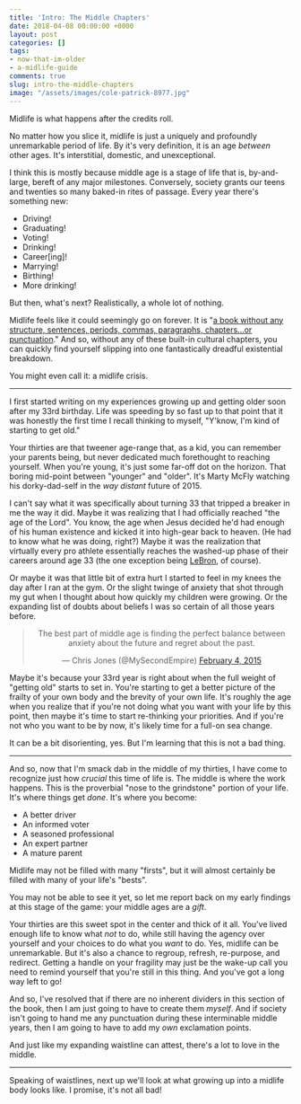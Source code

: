 ```yaml
---
title: 'Intro: The Middle Chapters'
date: 2018-04-08 00:00:00 +0000
layout: post
categories: []
tags:
- now-that-im-older
- a-midlife-guide
comments: true
slug: intro-the-middle-chapters
image: "/assets/images/cole-patrick-8977.jpg"
---
```

Midlife is what happens after the credits roll.

<!-- break -->

No matter how you slice it, midlife is just a uniquely and profoundly unremarkable period of life. By it's very definition, it is an age _between_ other ages. It's interstitial, domestic, and unexceptional.

I think this is mostly because middle age is a stage of life that is, by-and-large, bereft of any major milestones. Conversely, society grants our teens and twenties so many baked-in rites of passage. Every year there's something new:

* Driving!
* Graduating!
* Voting!
* Drinking!
* Career\[ing\]!
* Marrying!
* Birthing!
* More drinking!

But then, what's next? Realistically, a whole lot of nothing.

Midlife feels like it could seemingly go on forever. It is "[a book without any structure, sentences, periods, commas, paragraphs, chapters...or punctuation](http://www.npr.org/2016/03/17/469822644/8-ways-you-can-survive-and-thrive-in-midlife)." And so, without any of these built-in cultural chapters, you can quickly find yourself slipping into one fantastically dreadful existential breakdown.

You might even call it: a midlife crisis.

---

I first started writing on my experiences growing up and getting older soon after my 33rd birthday. Life was speeding by so fast up to that point that it was honestly the first time I recall thinking to myself, "Y'know, I'm kind of starting to get old."

Your thirties are that tweener age-range that, as a kid, you can remember your parents being, but never dedicated much forethought to reaching yourself. When you're young, it's just some far-off dot on the horizon. That boring mid-point between "younger" and "older". It's Marty McFly watching his dorky-dad-self in the _way distant_ future of 2015.

I can't say what it was specifically about turning 33 that tripped a breaker in me the way it did. Maybe it was realizing that I had officially reached "the age of the Lord". You know, the age when Jesus decided he'd had enough of his human existence and kicked it into high-gear back to heaven. (He had to know what he was doing, right?) Maybe it was the realization that virtually every pro athlete essentially reaches the washed-up phase of their careers around age 33 (the one exception being [LeBron](/2011/07/12/on-leaving-and-lebron.html), of course).

Or maybe it was that little bit of extra hurt I started to feel in my knees the day after I ran at the gym. Or the slight twinge of anxiety that shot through my gut when I thought about how quickly my children were growing. Or the expanding list of doubts about beliefs I was so certain of all those years before.

<center><blockquote class="twitter-tweet" data-lang="en"><p lang="en" dir="ltr">The best part of middle age is finding the perfect balance between anxiety about the future and regret about the past.</p>— Chris Jones (@MySecondEmpire) <a href="https://twitter.com/MySecondEmpire/status/563048116417728513">February 4, 2015</a></blockquote> <script async src="//platform.twitter.com/widgets.js" charset="utf-8"></script></center>

Maybe it's because your 33rd year is right about when the full weight of "getting old" starts to set in. You're starting to get a better picture of the frailty of your own body and the brevity of your own life. It's roughly the age when you realize that if you're not doing what you want with your life by this point, then maybe it's time to start re-thinking your priorities. And if you're not who you want to be by now, it's likely time for a full-on sea change.

It can be a bit disorienting, yes. But I'm learning that this is not a bad thing.

---

And so, now that I'm smack dab in the middle of my thirties, I have come to recognize just how _crucial_ this time of life is. The middle is where the work happens. This is the proverbial "nose to the grindstone" portion of your life. It's where things get _done_. It's where you become:

* A better driver
* An informed voter
* A seasoned professional
* An expert partner
* A mature parent

Midlife may not be filled with many "firsts", but it will almost certainly be filled with many of your life's "bests".

You may not be able to see it yet, so let me report back on my early findings at this stage of the game: your middle ages are a _gift_.

Your thirties are this sweet spot in the center and thick of it all. You've lived enough life to know what _not_ to do, while still having the agency over yourself and your choices to do what you _want_ to do. Yes, midlife can be unremarkable. But it's also a chance to regroup, refresh, re-purpose, and redirect. Getting a handle on your fragility may just be the wake-up call you need to remind yourself that you're still in this thing. And you've got a long way left to go!

And so, I've resolved that if there are no inherent dividers in this section of the book, then I am just going to have to create them _myself_. And if society isn't going to hand me any punctuation during these interminable middle years, then I am going to have to add my _own_ exclamation points.

And just like my expanding waistline can attest, there's a lot to love in the middle.

---

Speaking of waistlines, next up we'll look at what growing up into a midlife body looks like. I promise, it's not all bad!
